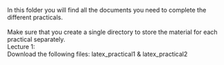 In this folder you will find all the documents you need to complete the different practicals.<br/>
<br/>
Make sure that you create a single directory to store the material for each practical separately.<br/>
Lecture 1:<br/>
Download the following files: latex_practical1 & latex_practical2

